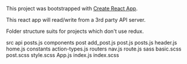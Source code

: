 This project was bootstrapped with [Create React App](https://github.com/facebookincubator/create-react-app).

This react app will read/write from a 3rd party API server. 

Folder structure suits for projects which don't use redux.

src
  api
    posts.js
  components
    post
      add_post.js
      post.js
      posts.js
    header.js
    home.js
  constants
    action-types.js
  routers
    nav.js
    route.js
  sass
    basic.scss
    post.scss
    style.scss
App.js
index.js
index.scss
